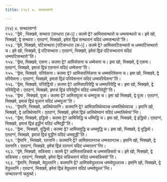 ```yaml
---
title: (१४) ४. सन्थारवग्गो

---
```

(१४) ४. सन्थारवग्गो  
१५२. ‘‘द्वेमे , भिक्खवे, सन्थारा [सन्धारा (क॰)]। कतमे द्वे? आमिससन्थारो च धम्मसन्थारो च। इमे खो, भिक्खवे, द्वे सन्थारा। एतदग्गं, भिक्खवे, इमेसं द्विन्नं सन्थारानं यदिदं धम्मसन्थारो’’ति।  
१५३. ‘‘द्वेमे, भिक्खवे, पटिसन्थारा [पटिसन्धारा (क॰)]। कतमे द्वे? आमिसपटिसन्थारो च धम्मपटिसन्थारो च। इमे खो, भिक्खवे, द्वे पटिसन्थारा। एतदग्गं, भिक्खवे, इमेसं द्विन्नं पटिसन्थारानं यदिदं धम्मपटिसन्थारो’’ति।  
१५४. ‘‘द्वेमा, भिक्खवे, एसना। कतमा द्वे? आमिसेसना च धम्मेसना च। इमा खो, भिक्खवे, द्वे एसना। एतदग्गं, भिक्खवे, इमासं द्विन्नं एसनानं यदिदं धम्मेसना’’ति।  
१५५. ‘‘द्वेमा, भिक्खवे, परियेसना। कतमा द्वे? आमिसपरियेसना च धम्मपरियेसना च। इमा खो, भिक्खवे, द्वे परियेसना। एतदग्गं, भिक्खवे, इमासं द्विन्नं परियेसनानं यदिदं धम्मपरियेसना’’ति।  
१५६. ‘‘द्वेमा, भिक्खवे, परियेट्ठियो। कतमा द्वे? आमिसपरियेट्ठि च धम्मपरियेट्ठि च। इमा खो, भिक्खवे, द्वे परियेट्ठियो। एतदग्गं, भिक्खवे, इमासं द्विन्नं परियेट्ठीनं यदिदं धम्मपरियेट्ठी’’ति।  
१५७. ‘‘द्वेमा , भिक्खवे, पूजा। कतमा द्वे? आमिसपूजा च धम्मपूजा च। इमा खो भिक्खवे, द्वे पूजा। एतदग्गं, भिक्खवे, इमासं द्विन्नं पूजानं यदिदं धम्मपूजा’’ति।  
१५८. ‘‘द्वेमानि, भिक्खवे, आतिथेय्यानि। कतमानि द्वे? आमिसातिथेय्यञ्च धम्मातिथेय्यञ्च । इमानि खो, भिक्खवे, द्वे आतिथेय्यानि। एतदग्गं, भिक्खवे, इमेसं द्विन्नं आतिथेय्यानं यदिदं धम्मातिथेय्य’’न्ति।  
१५९. ‘‘द्वेमा, भिक्खवे, इद्धियो। कतमा द्वे? आमिसिद्धि च धम्मिद्धि च। इमा खो, भिक्खवे, द्वे इद्धियो। एतदग्गं, भिक्खवे, इमासं द्विन्नं इद्धीनं यदिदं धम्मिद्धी’’ति।  
१६०. ‘‘द्वेमा , भिक्खवे, वुद्धियो। कतमा द्वे? आमिसवुद्धि च धम्मवुद्धि च। इमा खो, भिक्खवे, द्वे वुद्धियो। एतदग्गं, भिक्खवे, इमासं द्विन्नं वुद्धीनं यदिदं धम्मवुद्धी’’ति।  
१६१. ‘‘द्वेमानि , भिक्खवे, रतनानि। कतमानि द्वे? आमिसरतनञ्च धम्मरतनञ्च। इमानि खो, भिक्खवे, द्वे रतनानि। एतदग्गं, भिक्खवे, इमेसं द्विन्नं रतनानं यदिदं धम्मरतन’’न्ति।  
१६२. ‘‘द्वेमे, भिक्खवे, सन्निचया। कतमे द्वे? आमिससन्निचयो च धम्मसन्निचयो च। इमे खो, भिक्खवे, द्वे सन्निचया। एतदग्गं, भिक्खवे, इमेसं द्विन्नं सन्निचयानं यदिदं धम्मसन्निचयो’’ति।  
१६३. ‘‘द्वेमानि, भिक्खवे, वेपुल्लानि। कतमानि द्वे? आमिसवेपुल्लञ्च धम्मवेपुल्लञ्च। इमानि खो, भिक्खवे, द्वे वेपुल्लानि। एतदग्गं, भिक्खवे, इमेसं द्विन्नं वेपुल्लानं यदिदं धम्मवेपुल्ल’’न्ति।  
सन्थारवग्गो चतुत्थो।  